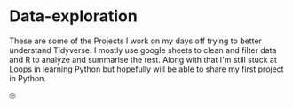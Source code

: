 # Data-exploration

These are some of the Projects I work on my days off trying to better understand Tidyverse. I mostly use google sheets to clean and filter data and R to analyze and summarise the rest.
Along with that I'm still stuck at Loops in learning Python but hopefully will be able to share my first project in Python.

🙄
